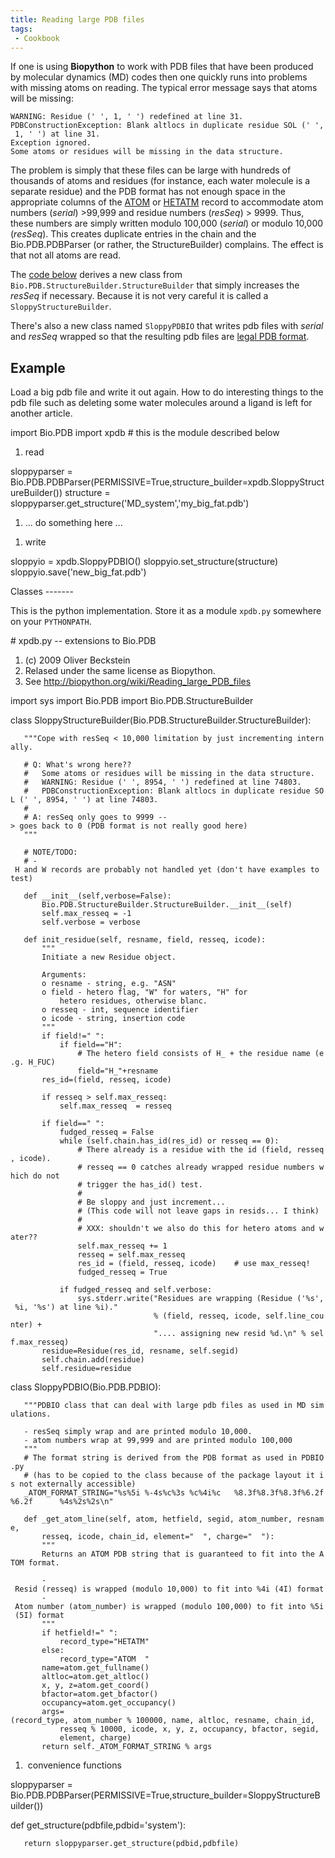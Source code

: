 ```yaml
---
title: Reading large PDB files
tags:
 - Cookbook
---
```


If one is using **Biopython** to work with PDB files that have been
produced by molecular dynamics (MD) codes then one quickly runs into
problems with missing atoms on reading. The typical error message says
that atoms will be missing:

`WARNING: Residue (' ', 1, ' ') redefined at line 31.`  
`PDBConstructionException: Blank altlocs in duplicate residue SOL (' ', 1, ' ') at line 31.`  
`Exception ignored.`  
`Some atoms or residues will be missing in the data structure.`

The problem is simply that these files can be large with hundreds of
thousands of atoms and residues (for instance, each water molecule is a
separate residue) and the PDB format has not enough space in the
appropriate columns of the
[ATOM](http://www.wwpdb.org/documentation/format32/sect9.html#ATOM) or
[HETATM](http://www.wwpdb.org/documentation/format32/sect9.html#HETATM)
record to accommodate atom numbers (*serial*) &gt;99,999 and residue
numbers (*resSeq*) &gt; 9999. Thus, these numbers are simply written
modulo 100,000 (*serial*) or modulo 10,000 (*resSeq*). This creates
duplicate entries in the chain and the Bio.PDB.PDBParser (or rather, the
StructureBuilder) complains. The effect is that not all atoms are read.

The [code below](#Classes "wikilink") derives a new class from
`Bio.PDB.StructureBuilder.StructureBuilder` that simply increases the
*resSeq* if necessary. Because it is not very careful it is called a
`SloppyStructureBuilder`.

There's also a new class named `SloppyPDBIO` that writes pdb files with
*serial* and *resSeq* wrapped so that the resulting pdb files are [legal
PDB format](http://www.wwpdb.org/documentation/format32/v3.2.html).

Example
-------

Load a big pdb file and write it out again. How to do interesting things
to the pdb file such as deleting some water molecules around a ligand is
left for another article.

<python>import Bio.PDB import xpdb \# this is the module described below

1.  read

sloppyparser =
Bio.PDB.PDBParser(PERMISSIVE=True,structure\_builder=xpdb.SloppyStructureBuilder())
structure = sloppyparser.get\_structure('MD\_system','my\_big\_fat.pdb')

1.  ... do something here ...

<!-- -->

1.  write

sloppyio = xpdb.SloppyPDBIO() sloppyio.set\_structure(structure)
sloppyio.save('new\_big\_fat.pdb')

</source>
Classes
-------

This is the python implementation. Store it as a module `xpdb.py`
somewhere on your `PYTHONPATH`.

<python>\# xpdb.py -- extensions to Bio.PDB

1.  (c) 2009 Oliver Beckstein
2.  Relased under the same license as Biopython.
3.  See <http://biopython.org/wiki/Reading_large_PDB_files>

import sys import Bio.PDB import Bio.PDB.StructureBuilder

class SloppyStructureBuilder(Bio.PDB.StructureBuilder.StructureBuilder):

`   """Cope with resSeq < 10,000 limitation by just incrementing internally.`

`   # Q: What's wrong here??`  
`   #   Some atoms or residues will be missing in the data structure.`  
`   #   WARNING: Residue (' ', 8954, ' ') redefined at line 74803.`  
`   #   PDBConstructionException: Blank altlocs in duplicate residue SOL (' ', 8954, ' ') at line 74803.`  
`   #`  
`   # A: resSeq only goes to 9999 --> goes back to 0 (PDB format is not really good here)`  
`   """`

`   # NOTE/TODO:`  
`   # - H and W records are probably not handled yet (don't have examples to test)`

`   def __init__(self,verbose=False):`  
`       Bio.PDB.StructureBuilder.StructureBuilder.__init__(self)`  
`       self.max_resseq = -1`  
`       self.verbose = verbose`

`   def init_residue(self, resname, field, resseq, icode):`  
`       """`  
`       Initiate a new Residue object.`  
`       `  
`       Arguments:`  
`       o resname - string, e.g. "ASN"`  
`       o field - hetero flag, "W" for waters, "H" for `  
`           hetero residues, otherwise blanc.`  
`       o resseq - int, sequence identifier`  
`       o icode - string, insertion code`  
`       """`  
`       if field!=" ":`  
`           if field=="H":`  
`               # The hetero field consists of H_ + the residue name (e.g. H_FUC)`  
`               field="H_"+resname `  
`       res_id=(field, resseq, icode)`

`       if resseq > self.max_resseq:`  
`           self.max_resseq  = resseq`  
`       `  
`       if field==" ":`  
`           fudged_resseq = False`  
`           while (self.chain.has_id(res_id) or resseq == 0):`  
`               # There already is a residue with the id (field, resseq, icode).`  
`               # resseq == 0 catches already wrapped residue numbers which do not`  
`               # trigger the has_id() test.`  
`               # `  
`               # Be sloppy and just increment...`  
`               # (This code will not leave gaps in resids... I think)`  
`               #`  
`               # XXX: shouldn't we also do this for hetero atoms and water??`  
`               self.max_resseq += 1`  
`               resseq = self.max_resseq`  
`               res_id = (field, resseq, icode)    # use max_resseq!`  
`               fudged_resseq = True`  
`               `  
`           if fudged_resseq and self.verbose:`  
`               sys.stderr.write("Residues are wrapping (Residue ('%s', %i, '%s') at line %i)." `  
`                                % (field, resseq, icode, self.line_counter) +`  
`                                ".... assigning new resid %d.\n" % self.max_resseq)`  
`       residue=Residue(res_id, resname, self.segid)`  
`       self.chain.add(residue)`  
`       self.residue=residue`

class SloppyPDBIO(Bio.PDB.PDBIO):

`   """PDBIO class that can deal with large pdb files as used in MD simulations.`  
`   `  
`   - resSeq simply wrap and are printed modulo 10,000.`  
`   - atom numbers wrap at 99,999 and are printed modulo 100,000    `  
`   """`  
`   # The format string is derived from the PDB format as used in PDBIO.py`  
`   # (has to be copied to the class because of the package layout it is not externally accessible)`  
`   _ATOM_FORMAT_STRING="%s%5i %-4s%c%3s %c%4i%c   %8.3f%8.3f%8.3f%6.2f%6.2f      %4s%2s%2s\n"`

`   def _get_atom_line(self, atom, hetfield, segid, atom_number, resname, `  
`       resseq, icode, chain_id, element="  ", charge="  "):`  
`       """`  
`       Returns an ATOM PDB string that is guaranteed to fit into the ATOM format.`

`       - Resid (resseq) is wrapped (modulo 10,000) to fit into %4i (4I) format`  
`       - Atom number (atom_number) is wrapped (modulo 100,000) to fit into %5i (5I) format`  
`       """`  
`       if hetfield!=" ":`  
`           record_type="HETATM"`  
`       else:`  
`           record_type="ATOM  "`  
`       name=atom.get_fullname()`  
`       altloc=atom.get_altloc()`  
`       x, y, z=atom.get_coord()`  
`       bfactor=atom.get_bfactor()`  
`       occupancy=atom.get_occupancy()`  
`       args=(record_type, atom_number % 100000, name, altloc, resname, chain_id,`  
`           resseq % 10000, icode, x, y, z, occupancy, bfactor, segid,`  
`           element, charge)`  
`       return self._ATOM_FORMAT_STRING % args`

1.   convenience functions

sloppyparser =
Bio.PDB.PDBParser(PERMISSIVE=True,structure\_builder=SloppyStructureBuilder())

def get\_structure(pdbfile,pdbid='system'):

`   return sloppyparser.get_structure(pdbid,pdbfile)`

</source>

